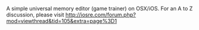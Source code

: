 A simple universal memory editor (game trainer) on OSX/iOS. For an A to Z discussion, please visit http://iosre.com/forum.php?mod=viewthread&tid=105&extra=page%3D1
